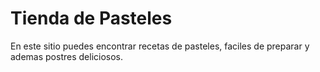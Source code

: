 # Tienda de Pasteles

En este sitio puedes encontrar recetas de pasteles, faciles de preparar y ademas postres deliciosos.